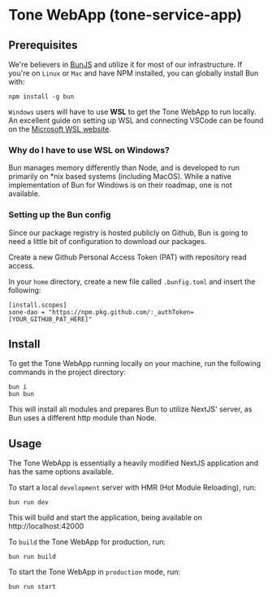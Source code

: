 # Tone WebApp (tone-service-app)
## Prerequisites
We're believers in [BunJS](https://github.com/oven-sh/bun) and utilize it for most of our infrastructure. If you're on `Linux` or `Mac` and have NPM installed, you can globally install Bun with:

    npm install -g bun
 `Windows` users will have to use **WSL** to get the Tone WebApp to run locally. An excellent guide on setting up WSL and connecting VSCode can be found on the [Microsoft WSL website](https://learn.microsoft.com/en-us/windows/wsl/tutorials/wsl-vscode).

### Why do I have to use WSL on Windows?
Bun manages memory differently than Node, and is developed to run primarily on *nix based systems (including MacOS). While a native implementation of Bun for Windows is on their roadmap, one is not available.

### Setting up the Bun config
Since our package registry is hosted publicly on Github, Bun is going to need a little bit of configuration to download our packages. 

Create a new Github Personal Access Token (PAT) with repository read access.

In your `home` directory, create a new file called `.bunfig.toml` and insert the following:

    [install.scopes]
    sone-dao = "https://npm.pkg.github.com/:_authToken=[YOUR_GITHUB_PAT_HERE]"

## Install
To get the Tone WebApp running locally on your machine, run the following commands in the project directory:

    bun i
    bun bun

This will install all modules and prepares Bun to utilize NextJS' server, as Bun uses a different http module than Node.

## Usage
The Tone WebApp is essentially a heavily modified NextJS application and has the same options available.

To start a local `development` server with HMR (Hot Module Reloading), run:

    bun run dev

This will build and start the application, being available on http://localhost:42000

To `build` the Tone WebApp for production, run:

    bun run build

To start the Tone WebApp in `production` mode, run:

    bun run start
